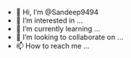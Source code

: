 - 👋 Hi, I’m @Sandeep9494
- 👀 I’m interested in ...
- 🌱 I’m currently learning ...
- 💞️ I’m looking to collaborate on ...
- 📫 How to reach me ...

<!---
Sandeep9494/Sandeep9494 is a ✨ special ✨ repository because its `README.md` (this file) appears on your GitHub profile.
You can click the Preview link to take a look at your changes.
--->
